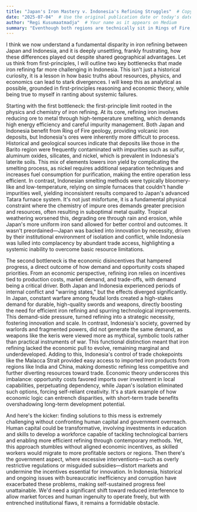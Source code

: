 ```yaml
---
title: "Japan's Iron Mastery v. Indonesia's Refining Struggles"  # Copy the title from your Medium post
date: "2025-07-04"  # Use the original publication date or today's date (format: YYYY-MM-DD)
author: "Regi Kusumaatmadja"  # Your name as it appears on Medium
summary: "Eventhough both regions are technically sit in Rings of Fire, the future of iron refinery and its downstream products diverge."  # Write a 1-2 sentence teaser
---
```

I think we now understand a fundamental disparity in iron refining between Japan and Indonesia, and it is deeply unsettling, frankly frustrating, how these differences played out despite shared geographical advantages. Let us think from first-principles, I will outline two key bottlenecks that made iron refining far more challenging in Indonesia. This isn't just a historical curiosity, it is a lesson in how basic truths about resources, physics, and economics can lead to stark divergences. I will keep this as analytical as possible, grounded in first-principles reasoning and economic theory, while being true to myself in ranting about systemic failures.

Starting with the first bottleneck: the first-principle limit rooted in the physics and chemistry of iron refining. At its core, refining iron involves reducing ore to metal through high-temperature smelting, which demands high energy efficiency and careful impurity management. Both Japan and Indonesia benefit from Ring of Fire geology, providing volcanic iron deposits, but Indonesia's ores were inherently more difficult to process. Historical and geological sources indicate that deposits like those in the Barito region were frequently contaminated with impurities such as sulfur, aluminum oxides, silicates, and nickel, which is prevalent in Indonesia's laterite soils. This mix of elements lowers iron yield by complicating the smelting process, as nickel requires additional separation techniques and increases fuel consumption for purification, making the entire operation less efficient. In contrast, Indonesian smelting methods were typically bloomery-like and low-temperature, relying on simple furnaces that couldn't handle impurities well, yielding inconsistent results compared to Japan's advanced Tatara furnace system. It's not just misfortune, it is a fundamental physical constraint where the chemistry of impure ores demands greater precision and resources, often resulting in suboptimal metal quality. Tropical weathering worsened this, degrading ore through rain and erosion, while Japan's more uniform iron sand allowed for better control and outcomes. It wasn't preordained—Japan was backed into innovation by necessity, driven by their institutional environment of isolation and conflict, while Indonesia was lulled into complacency by abundant trade access, highlighting a systemic inability to overcome basic resource limitations.

The second bottleneck is the economic disincentives that hampered progress, a direct outcome of how demand and opportunity costs shaped priorities. From an economic perspective, refining iron relies on incentives tied to production costs, market demand, and trade-offs, with demand being a critical driver. Both Japan and Indonesia experienced periods of internal conflict and "warring states," but the effects diverged significantly. In Japan, constant warfare among feudal lords created a high-stakes demand for durable, high-quality swords and weapons, directly boosting the need for efficient iron refining and spurring technological improvements. This demand-side pressure, turned refining into a strategic necessity, fostering innovation and scale. In contrast, Indonesia's society, governed by warlords and fragmented powers, did not generate the same demand, as weapons like the keris were viewed more as mythical, symbolic tools rather than practical instruments of war. This functional distinction meant that iron refining lacked the economic pull to evolve, remaining marginal and underdeveloped. Adding to this, Indonesia's control of trade chokepoints like the Malacca Strait provided easy access to imported iron products from regions like India and China, making domestic refining less competitive and further diverting resources toward trade. Economic theory underscores this imbalance: opportunity costs favored imports over investment in local capabilities, perpetuating dependency, while Japan's isolation eliminated such options, forcing self-reliant creativity. It's a stark example of how economic logic can entrench disparities, with short-term trade benefits overshadowing long-term development potential.

And here's the kicker: finding solutions to this mess is extremely challenging without confronting human capital and government overreach. Human capital could be transformative, involving investments in education and skills to develop a workforce capable of tackling technological barriers and enabling more efficient refining through contemporary methods. Yet, this approach stumbles without aligned economic incentives, as skilled workers would migrate to more profitable sectors or regions. Then there's the government aspect, where excessive interventions—such as overly restrictive regulations or misguided subsidies—distort markets and undermine the incentives essential for innovation. In Indonesia, historical and ongoing issues with bureaucratic inefficiency and corruption have exacerbated these problems, making self-sustained progress feel unattainable. We'd need a significant shift toward reduced interference to allow market forces and human ingenuity to operate freely, but with entrenched institutional flaws, it remains a formidable obstacle.

